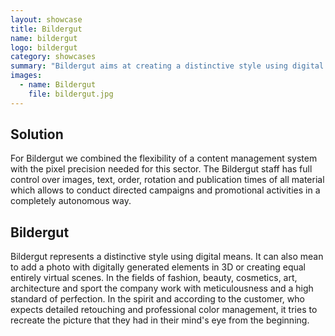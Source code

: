 ```yaml
---
layout: showcase
title: Bildergut
name: bildergut
logo: bildergut
category: showcases
summary: "Bildergut aims at creating a distinctive style using digital means. The website features hi-res images backed by a CMS for quick update and support for fullscreen and mobile."
images:
  - name: Bildergut
    file: bildergut.jpg
---
```


## Solution

For Bildergut we combined the flexibility of a content management system with the pixel precision needed for this sector. The Bildergut staff has full control over images, text, order, rotation and publication times of all material which allows to conduct directed campaigns and promotional activities in a completely autonomous way.


## Bildergut

Bildergut represents a distinctive style using digital means. It can also mean to add a photo with digitally generated elements in 3D or creating equal entirely virtual scenes. In the fields of fashion, beauty, cosmetics, art, architecture and sport the company work with meticulousness and a high standard of perfection. In the spirit and according to the customer, who expects detailed retouching and professional color management, it tries to recreate the picture that they had in their mind's eye from the beginning.

